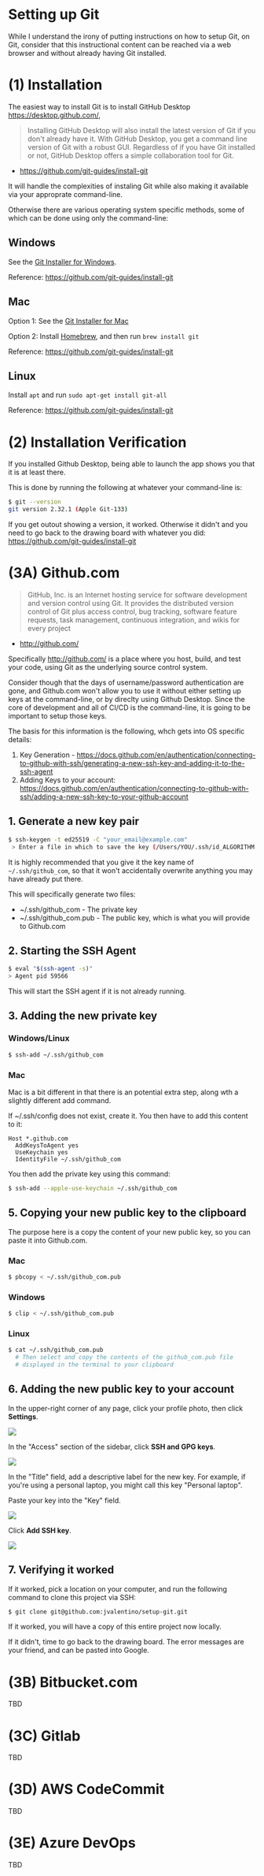 # Setting up Git

While I understand the irony of putting instructions on how to setup Git, on Git, consider that this instructional content can be reached via a web browser and without already having Git installed.

# (1) Installation

The easiest way to install Git is to install GitHub Desktop https://desktop.github.com/,

> Installing GitHub Desktop will also install the latest version of Git if you don't already have it. With GitHub Desktop, you get a command line version of Git with a robust GUI. Regardless of if you have Git installed or not, GitHub Desktop offers a simple collaboration tool for Git. 

- https://github.com/git-guides/install-git

It will handle the complexities of instaling Git while also making it available via your approprate command-line.

Otherwise there are various operating system specific methods, some of which can be done using only the command-line:

## Windows

See the [Git Installer for Windows](https://gitforwindows.org/).

Reference: https://github.com/git-guides/install-git

## Mac

Option 1: See the [Git Installer for Mac](https://sourceforge.net/projects/git-osx-installer/files/git-2.23.0-intel-universal-mavericks.dmg/download?use_mirror=autoselect)

Option 2: Install [Homebrew](https://brew.sh/), and then run `brew install git`

Reference: https://github.com/git-guides/install-git

## Linux

Install `apt` and run `sudo apt-get install git-all`

Reference: https://github.com/git-guides/install-git

# (2) Installation Verification

If you installed Github Desktop, being able to launch the app shows you that it is at least there.

This is done by running the following at whatever your command-line is:

```bash
$ git --version
git version 2.32.1 (Apple Git-133)
```

If you get outout showing a version, it worked. Otherwise it didn't and you need to go back to the drawing board with whatever you did: https://github.com/git-guides/install-git

# (3A) Github.com

> GitHub, Inc. is an Internet hosting service for software development and version control using Git. It provides the distributed version control of Git plus access control, bug tracking, software feature requests, task management, continuous integration, and wikis for every project

- http://github.com/

Specifically http://github.com/ is a place where you host, build, and test your code, using Git as the underlying source control system.

Consider though that the days of username/password authentication are gone, and Github.com won't allow you to use it without either setting up keys at the command-line, or by direclty using Github Desktop. Since the core of development and all of CI/CD is the command-line, it is going to be important to setup those keys.

The basis for this information is the following, whch gets into OS specific details:

1. Key Generation - https://docs.github.com/en/authentication/connecting-to-github-with-ssh/generating-a-new-ssh-key-and-adding-it-to-the-ssh-agent
2. Adding Keys to your account: https://docs.github.com/en/authentication/connecting-to-github-with-ssh/adding-a-new-ssh-key-to-your-github-account

## 1. Generate a new key pair

```bash
$ ssh-keygen -t ed25519 -C "your_email@example.com"
 > Enter a file in which to save the key (/Users/YOU/.ssh/id_ALGORITHM: ~/.ssh/github_com
```

It is highly recommended that you give it the key name of `~/.ssh/github_com`, so that it won't accidentally overwrite anything you may have already put there.

This will specifically generate two files:

- ~/.ssh/github_com - The private key
- ~/.ssh/github_com.pub - The public key, which is what you will provide to Github.com

## 2. Starting the SSH Agent

```bash
$ eval "$(ssh-agent -s)"
> Agent pid 59566
```

This will start the SSH agent if it is not already running.

## 3. Adding the new private key

### Windows/Linux

```bash
$ ssh-add ~/.ssh/github_com
```

### Mac

Mac is a bit different in that there is an potential extra step, along wth a slightly different add command.

If ~/.ssh/config does not exist, create it. You then have to add this content to it:

```
Host *.github.com
  AddKeysToAgent yes
  UseKeychain yes
  IdentityFile ~/.ssh/github_com
```

You then add the private key using this command:

```bash
$ ssh-add --apple-use-keychain ~/.ssh/github_com
```

## 5. Copying your new public key to the clipboard

The purpose here is a copy the content of your new public key, so you can paste it into Github.com.

### Mac

```bash
$ pbcopy < ~/.ssh/github_com.pub
```

### Windows

```bash
$ clip < ~/.ssh/github_com.pub
```

### Linux

```bash
$ cat ~/.ssh/github_com.pub
  # Then select and copy the contents of the github_com.pub file
  # displayed in the terminal to your clipboard
```

## 6. Adding the new public key to your account

In the upper-right corner of any page, click your profile photo, then click **Settings**.

![](https://docs.github.com/assets/cb-34573/images/help/settings/userbar-account-settings.png)

In the "Access" section of the sidebar, click **SSH and GPG keys**.

![](https://docs.github.com/assets/cb-28257/images/help/settings/ssh-add-ssh-key-with-auth.png)

In the "Title" field, add a descriptive label for the new key. For example, if you're using a personal laptop, you might call this key "Personal laptop".

Paste your key into the "Key" field.

![](https://docs.github.com/assets/cb-47495/images/help/settings/ssh-key-paste-with-type.png)

Click **Add SSH key**.

![](https://docs.github.com/assets/cb-6592/images/help/settings/ssh-add-key.png)

## 7. Verifying it worked

If it worked, pick a location on your computer, and run the following command to clone this project via SSH:

```bash
$ git clone git@github.com:jvalentino/setup-git.git
```

If it worked, you will have a copy of this entire project now locally.

If it didn't, time to go back to the drawing board. The error messages are your friend, and can be pasted into Google.

# (3B) Bitbucket.com

TBD

# (3C) Gitlab

TBD

# (3D) AWS CodeCommit

TBD

# (3E) Azure DevOps

TBD

